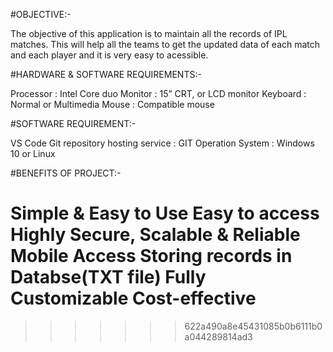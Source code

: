 
#OBJECTIVE:-

The objective of this application is to maintain all the records of IPL matches. This will help all the teams to get the updated data of each match and each player and it is very easy to acessible.

#HARDWARE & SOFTWARE REQUIREMENTS:-

Processor : Intel Core duo Monitor : 15” CRT, or LCD monitor Keyboard : Normal or Multimedia Mouse : Compatible mouse

#SOFTWARE REQUIREMENT:-

VS Code Git repository hosting service : GIT Operation System : Windows 10 or Linux

#BENEFITS OF PROJECT:-

Simple & Easy to Use
Easy to access
Highly Secure, Scalable & Reliable
Mobile Access
Storing records in Databse(TXT file)
Fully Customizable
Cost-effective
=======

>>>>>>> 622a490a8e45431085b0b6111b0a044289814ad3
